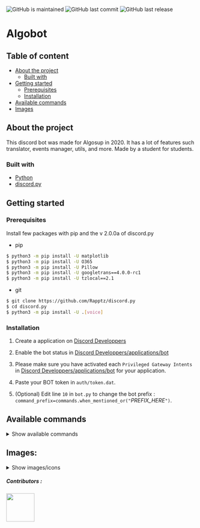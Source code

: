 ![GitHub is maintained](https://img.shields.io/maintenance/yes/2022?color=success)
![GitHub last commit](https://img.shields.io/github/last-commit/PaulMarisOUMary/Algosup-Discord?color=informational)
![GitHub last release](https://img.shields.io/github/v/release/PaulMarisOUMary/Algosup-Discord?color=blueviolet)
  
# Algobot

## Table of content

- [About the project](#about-the-project)
	- [Built with](#built-with)
- [Getting started](#getting-started)
	- [Prerequisites](#prerequisites)
	- [Installation](#installation)
- [Available commands](#available-commands)
- [Images](#images)
## About the project

This discord bot was made for Algosup in 2020. It has a lot of features such translator, events manager, utils, and more. Made by a student for students.

### Built with

- [Python](https://python.org/)
- [discord.py](https://discordpy.readthedocs.io)

## Getting started

### Prerequisites

Install few packages with pip and the v 2.0.0a of discord.py
- pip 
```bash
$ python3 -m pip install -U matplotlib
$ python3 -m pip install -U O365
$ python3 -m pip install -U Pillow
$ python3 -m pip install -U googletrans==4.0.0-rc1
$ python3 -m pip install -U tzlocal==2.1
```
- git
```bash
$ git clone https://github.com/Rapptz/discord.py
$ cd discord.py
$ python3 -m pip install -U .[voice]
```

### Installation
1. Create a application on  [Discord Developpers](https://discord.com/developers/applications)

2. Enable the bot status in  [Discord Developpers/applications/bot](https://discord.com/developers/applications/YOUR_APP_ID/bot)

3. Please make sure you have activated each `Privileged Gateway Intents` in [Discord Developpers/applications/bot](https://discord.com/developers/applications) for your application.

4. Paste your BOT token in `auth/token.dat`.

5. (Optional) Edit line `10` in `bot.py` to change the bot prefix : `command_prefix=commands.when_mentioned_or("`*PREFIX_HERE*`")`.

## Available commands

<details>

<summary>Show available commands</summary>

([smth,smthelse] are aliases)

  

- ADMIN:

```c#

?deletechannel {name}

["delc"]

  

?killloop {cog}

["kill"]

  

?reload {cog}

["rel"]

  

?reloadall

["rell", "relall"]

  

?reloadviews

["rmod", "rview", "rviews"]

```

  

- BASIC:

```c#

?help

["h", "?", "commands"]

  

?ping

[]

```

  

- FRIDAYCAKE:

```c#

?fridaycake

["fc"]

  

?all

["a", "fa"]

  

?next

["n", "nc"]

  

?when

["w", "fw"]

```

  

- PRIVATETEXTUAL:

```c#

?createprivate

["create", "+"]

  

?deleteprivate

["delete", "-"]

  

?renameprivate

["rename", "_"]

  

?addprivate

["add", ">"]

```

  

- SPOTIFY:

```c#

?spotify {user}

["sp", "sy", "spy", "spot"]

```

  

- USEFULL:

```c#

?emojilist

["ce", "el"]

?profilepicture

["pp"]

?strawpoll

["stp", "straw", "sondage"]

```

</details>

  

## Images:

<details>

<summary>Show images/icons</summary>

  

## Algosup (students)

![](https://github.com/WarriorMachine/Algosup-Discord/blob/main/images/algosup_base.png?raw=true)

  

## ALPHA

![](https://github.com/WarriorMachine/Algosup-Discord/blob/main/images/algosup_alpha.png?raw=true)

- Promotion Alpha 2020-2021 : `Aurélien`  `Brendon`  `Clément`  `Clémentine`  `Eloi` ~~`Eric`~~ `Florent`  `Ivan` ~~`Jules`~~ `Karine`  `Laura-Lee`  `Laurent`  `Louis`  `Martin`  `Max`  `Paul` ~~`Robin`~~ `Romain`  `Salahedine` ~~`Steevy`~~ `Théo`

## BETA

![](https://github.com/WarriorMachine/Algosup-Discord/blob/main/images/algosup_beta.png?raw=true)

- Promotion Beta 2021-2022 : `Alexandre`  `Antonin`  `Arthure`  `David`  `Elise`  `Gaël`  `Guillaume`  `Léo`  `Mathieu`  `Maxime`  `Nicolas`  `Paul`  `Pierre`  `Quentin`  `Robin`  `Théo`  `Thomas`

## GAMMA

![](https://github.com/WarriorMachine/Algosup-Discord/blob/main/images/algosup_gamma.png?raw=true)

- Promotion Gamma 2022-2023 :

## DELTA

![](https://github.com/WarriorMachine/Algosup-Discord/blob/main/images/algosup_delta.png?raw=true)

- Promotion Delta 2023-2024 :

## EPSILON

![](https://github.com/WarriorMachine/Algosup-Discord/blob/main/images/algosup_epsilon.png?raw=true)

- Promotion Epsilon 2024-2025 :

## ZETA

![](https://github.com/WarriorMachine/Algosup-Discord/blob/main/images/algosup_zeta.png?raw=true)

- Promotion Zeta 2025-2026 :

## ETA

![](https://github.com/WarriorMachine/Algosup-Discord/blob/main/images/algosup_eta.png?raw=true)

- Promotion Eta 2026-2027 :

## THETA

![](https://github.com/WarriorMachine/Algosup-Discord/blob/main/images/algosup_theta.png?raw=true)

- Promotion Theta 2027-2028 :

## IOTA

![](https://github.com/WarriorMachine/Algosup-Discord/blob/main/images/algosup_Iota.png?raw=true)

- Promotion Iota 2028-2029 :

## KAPPA

![](https://github.com/WarriorMachine/Algosup-Discord/blob/main/images/algosup_kappa.png?raw=true)

- Promotion Kappa 2029-2030 :

## LAMBDA

![](https://github.com/WarriorMachine/Algosup-Discord/blob/main/images/algosup_lambda.png?raw=true)

- Promotion Lambda 2030-2031 :

## MU

![](https://github.com/WarriorMachine/Algosup-Discord/blob/main/images/algosup_mu.png?raw=true)

- Promotion Mu 2031-2032 :

## NU

![](https://github.com/WarriorMachine/Algosup-Discord/blob/main/images/algosup_nu.png?raw=true)

- Promotion Nu 2032-2033 :

## XI

![](https://github.com/WarriorMachine/Algosup-Discord/blob/main/images/algosup_xi.png?raw=true)

- Promotion Xi 2033-2034 :

## OMICRON

![](https://github.com/WarriorMachine/Algosup-Discord/blob/main/images/algosup_omicron.png?raw=true)

- Promotion Omicron 2034-2035 :

## PI

![](https://github.com/WarriorMachine/Algosup-Discord/blob/main/images/algosup_pi.png?raw=true)

- Promotion Pi 2035-2036 :

## RHO

![](https://github.com/WarriorMachine/Algosup-Discord/blob/main/images/algosup_rho.png?raw=true)

- Promotion Rho 2036-2037 :

## SIGMA

![](https://github.com/WarriorMachine/Algosup-Discord/blob/main/images/algosup_sigma.png?raw=true)

- Promotion Sigma 2037-2038 :

## TAU

![](https://github.com/WarriorMachine/Algosup-Discord/blob/main/images/algosup_tau.png?raw=true)

- Promotion Tau 2038-2039 :

## UPSILON

![](https://github.com/WarriorMachine/Algosup-Discord/blob/main/images/algosup_upsilon.png?raw=true)

- Promotion Upsilon 2039-2040 :

## PHI

![](https://github.com/WarriorMachine/Algosup-Discord/blob/main/images/algosup_phi.png?raw=true)

- Promotion Phi 2040-2041 :

## CHI

![](https://github.com/WarriorMachine/Algosup-Discord/blob/main/images/algosup_chi.png?raw=true)

- Promotion Chi 2041-2042 :

## PSI

![](https://github.com/WarriorMachine/Algosup-Discord/blob/main/images/algosup_psi.png?raw=true)

- Promotion Psi 2042-2043 :

## OMEGA

![](https://github.com/WarriorMachine/Algosup-Discord/blob/main/images/algosup_omega.png?raw=true)

- Promotion Omega 2043-2044 :

## Algosup (sample)

![](https://github.com/WarriorMachine/Algosup-Discord/blob/main/images/algosup.png?raw=true)

## Discord bot logo (sample)

![](https://github.com/PaulMarisOUMary/Algosup-Discord/blob/main/images/bot_logo.png?raw=true)

</details>

  

<h5>Contributors :</h5>

<a  href="https://github.com/PaulMarisOUMary/Algosup-Discord/graphs/contributors">

<img  width="75px"  src="https://contrib.rocks/image?repo=PaulMarisOUMary/Algosup-Discord" />

</a>
